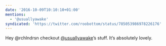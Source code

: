 ```yaml
---
date: '2016-10-09T10:10:10+01:00'
mentions:
  - '@usuallyawake'
syndicated: 'https://twitter.com/roobottom/status/785053986978226176'
---
```

Hey @rchlndrsn checkout [@usuallyawake](https://twitter.com/@usuallyawake)’s stuff. It’s absolutely lovely.
